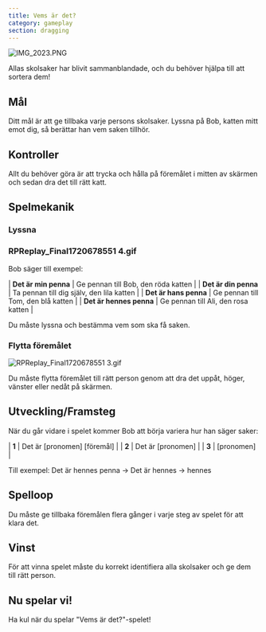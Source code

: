```yaml
---
title: Vems är det?
category: gameplay
section: dragging
---
```

![IMG_2023.PNG](https://help.studycat.com/hc/article_attachments/34966103260825)

Allas skolsaker har blivit sammanblandade, och du behöver hjälpa till att sortera dem!

## Mål

Ditt mål är att ge tillbaka varje persons skolsaker. Lyssna på Bob, katten mitt emot dig, så berättar han vem saken tillhör.

## Kontroller

Allt du behöver göra är att trycka och hålla på föremålet i mitten av skärmen och sedan dra det till rätt katt.

## Spelmekanik

### Lyssna

### RPReplay_Final1720678551 4.gif

Bob säger till exempel:

| **Det är min penna** | Ge pennan till Bob, den röda katten |
| **Det är din penna** | Ta pennan till dig själv, den lila katten |
| **Det är hans penna** | Ge pennan till Tom, den blå katten |
| **Det är hennes penna** | Ge pennan till Ali, den rosa katten |

Du måste lyssna och bestämma vem som ska få saken.

### Flytta föremålet

![RPReplay_Final1720678551 3.gif](https://help.studycat.com/hc/article_attachments/34966668424601)

Du måste flytta föremålet till rätt person genom att dra det uppåt, höger, vänster eller nedåt på skärmen.

## Utveckling/Framsteg

När du går vidare i spelet kommer Bob att börja variera hur han säger saker:

| **1** | Det är \[pronomen] \[föremål] |
| **2** | Det är \[pronomen] |
| **3** | \[pronomen] |

Till exempel:
Det är hennes penna -> Det är hennes -> hennes

## Spelloop

Du måste ge tillbaka föremålen flera gånger i varje steg av spelet för att klara det.

## Vinst

För att vinna spelet måste du korrekt identifiera alla skolsaker och ge dem till rätt person.

## Nu spelar vi!

Ha kul när du spelar "Vems är det?"-spelet!